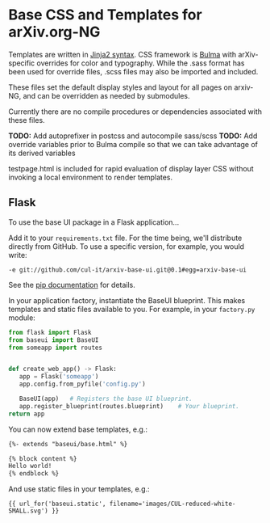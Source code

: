 # Base CSS and Templates for arXiv.org-NG

Templates are written in [Jinja2 syntax](http://jinja.pocoo.org/docs/2.9/). CSS
framework is [Bulma](http://bulma.io) with arXiv-specific overrides for color
and typography. While the .sass format has been used for override files, .scss
files may also be imported and included.

These files set the default display styles and layout for all pages on
arxiv-NG, and can be overridden as needed by submodules.

Currently there are no compile procedures or dependencies associated with these
files.

**TODO:** Add autoprefixer in postcss and autocompile sass/scss
**TODO:** Add override variables prior to Bulma compile so that we can take
advantage of its derived variables

testpage.html is included for rapid evaluation of display layer CSS without
invoking a local environment to render templates.

## Flask

To use the base UI package in a Flask application...

Add it to your ``requirements.txt`` file. For the time being, we'll
distribute directly from GitHub. To use a specific version, for example, you
would write:

``-e git://github.com/cul-it/arxiv-base-ui.git@0.1#egg=arxiv-base-ui``

See the [pip documentation](https://pip.pypa.io/en/latest/reference/pip_install/#git)
for details.

In your application factory, instantiate the BaseUI blueprint. This makes
templates and static files available to you. For example, in your
``factory.py`` module:

```python
from flask import Flask
from baseui import BaseUI
from someapp import routes


def create_web_app() -> Flask:
   app = Flask('someapp')
   app.config.from_pyfile('config.py')

   BaseUI(app)   # Registers the base UI blueprint.
   app.register_blueprint(routes.blueprint)    # Your blueprint.
return app
```

You can now extend base templates, e.g.:

```html
{%- extends "baseui/base.html" %}

{% block content %}
Hello world!
{% endblock %}
```

And use static files in your templates, e.g.:

```
{{ url_for('baseui.static', filename='images/CUL-reduced-white-SMALL.svg') }}
```
